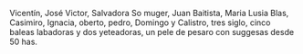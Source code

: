 Vicentín, José Victor, Salvadora So muger, Juan Baitista,
Maria Lusia Blas, Casimiro, Ignacia, oberto, pedro,
Domingo y Calistro, tres siglo, cinco baleas labadoras y dos
yeteadoras, un pele de pesaro con suggesas desde 50 has.